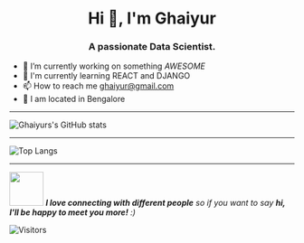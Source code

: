 <h1 align="center">Hi 👋, I'm Ghaiyur</h1>
<h3 align="center">A passionate Data Scientist.</h3>

<!--
**Ghaiyur/Ghaiyur** is a ✨ _special_ ✨ repository because its `README.md` (this file) appears on your GitHub profile. -->


- 🔭 I’m currently working on something _AWESOME_
- 🌱 I'm currently learning REACT and DJANGO 
- 📫 How to reach me ghaiyur@gmail.com
- 📍 I am located in Bengalore

---

![Ghaiyurs's GitHub stats](https://github-readme-stats.vercel.app/api?username=Ghaiyur&show_icons=true)


---

![Top Langs](https://github-readme-stats.vercel.app/api/top-langs/?username=Ghaiyur&layout=compact&show_icons=true)


---


<img src="https://media.giphy.com/media/LnQjpWaON8nhr21vNW/giphy.gif" width="60"> <em><b>I love connecting with different people</b> so if you want to say <b>hi, I'll be happy to meet you more!</b> :)</em>

![Visitors](https://visitor-badge.laobi.icu/badge?page_id=ghaiyur)



